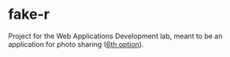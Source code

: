# fake-r
Project for the Web Applications Development lab, meant to be an application for photo sharing ([6th option](http://daw-aspnet.herokuapp.com/ProiecteDAW)).

